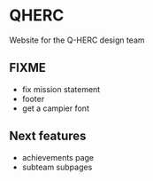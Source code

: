 # QHERC
Website for the Q-HERC design team

## FIXME
* fix mission statement
* footer
* get a campier font

## Next features
* achievements page
* subteam subpages